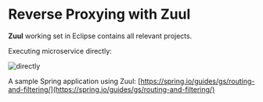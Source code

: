 # Reverse Proxying with Zuul

**Zuul** working set in Eclipse contains all relevant projects.

Executing microservice directly: 

![directly](https://github.com/excelsiorsoft/building-microservices-with-spring-kevin-bowersox-course/blob/master/edge-service-and-routing-with-zuul/direct%20execution.PNG)

A sample Spring application using Zuul: [https://spring.io/guides/gs/routing-and-filtering/](https://spring.io/guides/gs/routing-and-filtering/)